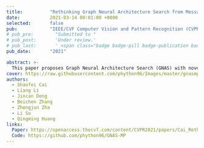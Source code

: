 ```yaml
---
title:          "Rethinking Graph Neural Architecture Search from Message-Passing"
date:           2021-03-14 00:01:00 +0800
selected:       false
pub:            "IEEE/CVF Computer Vision and Pattern Recognition (CVPR)"
# pub_pre:        "Submitted to "
# pub_post:       'Under review.'
# pub_last:       ' <span class="badge badge-pill badge-publication badge-success">Oral</span>'
pub_date:       "2021"

abstract: >-
  This paper proposes Graph Neural Architecture Search (GNAS) with novel-designed search space. The GNAS can automatically learn better architecture with the optimal depth of message passing on the graph. Specifically, we design Graph Neural Architecture Paradigm (GAP) with tree-topology computation procedure and two types of fine-grained atomic operations (feature filtering & neighbor aggregation) from message-passing mechanism to construct powerful graph network search space. 
cover: https://raw.githubusercontent.com/phython96/Images/master/gnasmp-logo.png
authors:
  - Shaofei Cai
  - Liang Li
  - Jincan Deng
  - Beichen Zhang
  - Zhengjun Zha
  - Li Su 
  - Qingming Huang
links:
  Paper: https://openaccess.thecvf.com/content/CVPR2021/papers/Cai_Rethinking_Graph_Neural_Architecture_Search_From_Message-Passing_CVPR_2021_paper.pdf
  Code: https://github.com/phython96/GNAS-MP
---
```

